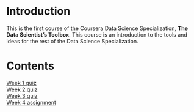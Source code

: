 # Introduction

This is the first course of the Coursera Data Science Specialization, **The Data Scientist’s Toolbox**. This course is an introduction to the tools and ideas for the rest of the Data Science Specialization.

# Contents

[Week 1 quiz](https://github.com/wamber-aww/coursera-data-science/blob/master/Course1_DataScientistsToolbox/W1Quiz.md)  
[Week 2 quiz](https://github.com/wamber-aww/coursera-data-science/blob/master/Course1_DataScientistsToolbox/W2Quiz.md)  
[Week 3 quiz](https://github.com/wamber-aww/coursera-data-science/blob/master/Course1_DataScientistsToolbox/W3Quiz.md)  
[Week 4 assignment](https://github.com/wamber-aww/coursera-data-science/blob/master/Course1_DataScientistsToolbox/W4Hw.md)

